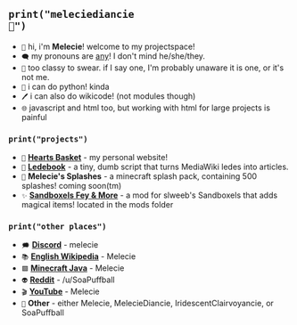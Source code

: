 ## <code>print("meleciediancie 💜")</code>
* <code>💜</code> hi, i'm **Melecie**! welcome to my projectspace!
* <code>🗨️</code> my pronouns are [any](https://pronouns.page/@Melecie)! I don't mind he/she/they.
* <code>🧐</code> too classy to swear. if I say one, I'm probably unaware it is one, or it's not me.
* <code>🐍</code> i can do python! kinda
* <code>🖊️</code> i can also do wikicode! (not modules though)
* <code>🌐</code> javascript and html too, but working with html for large projects is painful

### <code>print("projects")</code>
* <code>🧺</code> **[Hearts Basket](https://melecie.neocities.org/)** - my personal website!
* <code>📔</code> **[Ledebook](https://github.com/Melecie/ledebook)** - a tiny, dumb script that turns MediaWiki ledes into articles.
* <code>🔖</code> **Melecie's Splashes** - a minecraft splash pack, containing 500 splashes! coming soon(tm)
* <code>✨</code> **[Sandboxels Fey & More](https://github.com/slweeb/sandboxels)** - a mod for slweeb's Sandboxels that adds magical items! located in the mods folder

### <code>print("other places")</code>
* <code>🗯️</code> **[Discord](https://discord.com/)** - melecie
* <code>📚</code> **[English Wikipedia](https://en.wikipedia.org/wiki/User:Melecie)** - Melecie
* <code>🟩</code> **[Minecraft Java](https://www.minecraft.net/en-us)** - Melecie
* <code>👽</code> **[Reddit](http://reddit.com/u/SoaPuffball)** - /u/SoaPuffball
* <code>🎬</code> **[YouTube](https://www.youtube.com/channel/UCrMj1yrexqCuiOhZPGOfmVw)** - Melecie
* <code>💜</code> **Other** - either Melecie, MelecieDiancie, IridescentClairvoyancie, or SoaPuffball
